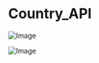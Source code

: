 # Country_API

![Image](https://github.com/user-attachments/assets/14d315fc-f028-467b-93b7-2f9fb140d518)

![Image](https://github.com/user-attachments/assets/954d62ee-ee76-4cfb-9b3e-8f58fcb6f055)
